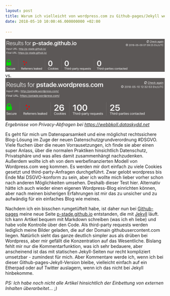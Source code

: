 ```yaml
---
layout: post
title: Warum ich vielleicht von wordpress.com zu Github-pages/Jekyll wechsele
date: 2018-05-10 10:00:46.000000000 +02:00

---
```


![webbkoll-Ergebnis](https://raw.githubusercontent.com/p-stade/p-stade.github.io/master/_assets/p-stade-webbkoll.png)
vs.
![webbkoll-Ergebnis](https://raw.githubusercontent.com/p-stade/p-stade.github.io/master/_assets/webbkoll%20pstadewordpress.png)
*Ergebnisse von Privacy-Abfragen bei <https://webbkoll.dataskydd.net>*

Es geht für mich um Datensparsamkeit und eine möglichst rechtssichere Blog-Lösung im Zuge der neuen Datenschutzgrundverordnung #DSGVO. Viele fluchen über die neuen Vorrausetzungen, ich finde sie aber einen super Anlass, über die normalen Praktiken hinsichtlich Datenschutz, Privatsphäre und was alles damit zusammenhängt nachzudenken. Außerdem wollte ich eh von dem werbefinanzierten Modell von Wordpress.com weg kommen. Es werden mir dort einfach zu viele Cookies gesetzt und third-party-Anfragen durchgeführt. Zwar gelobt wordpress bis Ende Mai DSGVO-konform zu sein, aber ich wollte mich lieber vorher schon nach anderen Möglichkeiten umsehen. Deshalb dieser Test hier. Alternativ hätte ich auch wieder einen eigenen Wordpress-Blog einrichten können, aber nach meinen bisherigen Erfahrungen ist mir das zu unsicher und zu aufwändig für ein einfaches Blog wie meines.

Nachdem ich ein bisschen rumgetüftelt habe, ist daher nun bei [Github-pages](https://pages.github.com/) meine neue Seite [p-stade.github.io](https://p-stade.github.io) entstanden, die mit [Jekyll](https://jekyllrb.com/) läuft. Ich kann Artikel bequem mit Markdown schreiben (was ich eh liebe) und habe volle Kontrolle über den Code. Als third-party requests werden lediglich meine Bilder geladen, die auf der Domain githubusercontent.com liegen. Natürlich sieht das ganze deutlich simpler aus als drüben bei Wordpress, aber mir gefällt die Konzentration auf das Wesentliche. Bislang fehlt mir nur die Kommentarfunktion, was ich sehr bedauere, aber anscheinend ist das mit statischen Jekyll-Seiten nur recht kompliziert umsetzbar - zumindest für mich. Aber Kommentare werde ich, wenn ich bei dieser Github-pages-Jekyll-Version bleibe, vielleicht einfach auf ein Etherpad oder auf Twitter auslagern, wenn ich das nicht bei Jekyll hinbekomme.

*PS: Ich habe noch nicht alle Artikel hinsichtlich der Einbettung von externen Inhalten überarbeitet... ;)*
